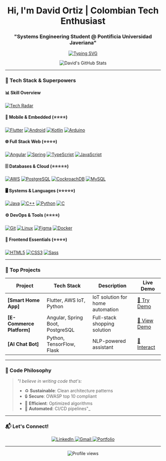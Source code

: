<h1 align="center"> Hi, I'm David Ortiz | Colombian Tech Enthusiast</h1>
<h3 align="center">"Systems Engineering Student @ Pontificia Universidad Javeriana"</h3>

<p align="center">
  <a href="https://git.io/typing-svg"><img src="https://readme-typing-svg.demolab.com?font=Fira+Code&pause=1000&color=22D3EE&center=true&vCenter=true&width=435&lines=Full-Stack+Developer;Mobile+Apps+Creator;Cloud+Explorer;Tech+Innovator;Continuous+Learner;Cybersecurity Enthusiast" alt="Typing SVG" /></a>
</p>

<div align="center">
  

  ![David's GitHub Stats](https://github-readme-stats.vercel.app/api?username=DavzC&show_icons=true&theme=radical)
  
</div>

---

### 🚀 Tech Stack & Superpowers

#### 📊 Skill Overview
[![Tech Radar](https://skillicons.dev/icons?i=java,flutter,bash,docker,git,github,kotlin,r,androidstudio,cpp,py,aws,angular,spring,postgresql&perline=9)](https://github.com/DavzC)


#### 📱 Mobile & Embedded (⭐⭐⭐⭐)
[![Flutter](https://img.shields.io/badge/Flutter-4.0/5-02569B?logo=flutter&style=for-the-badge&labelColor=1a1a1a&link=https://github.com/tuusuario?tab=repositories&query=flutter)](https://flutter.dev)
[![Android](https://img.shields.io/badge/Android-4.5/5-3DDC84?logo=android&style=for-the-badge&labelColor=1a1a1a&link=https://github.com/tuusuario?tab=repositories&query=android)](https://developer.android.com)
[![Kotlin](https://img.shields.io/badge/Kotlin-4.5/5-7F52FF?logo=kotlin&style=for-the-badge&labelColor=1a1a1a&link=https://github.com/tuusuario?tab=repositories&query=kotlin)](https://kotlinlang.org)
[![Arduino](https://img.shields.io/badge/Arduino-3.9/5-00979D?logo=arduino&style=for-the-badge&labelColor=1a1a1a&link=https://github.com/tuusuario/arduino-projects)](https://www.arduino.cc)

#### 🌐 Full Stack Web (⭐⭐⭐⭐)
[![Angular](https://img.shields.io/badge/Angular-4.0/5-DD0031?logo=angular&style=for-the-badge&labelColor=1a1a1a&link=https://github.com/tuusuario/angular-projects)](https://angular.io)
[![Spring](https://img.shields.io/badge/Spring_Boot-4.5/5-6DB33F?logo=spring&style=for-the-badge&labelColor=1a1a1a&link=https://github.com/tuusuario/spring-projects)](https://spring.io)
[![TypeScript](https://img.shields.io/badge/TypeScript-4.0/5-3178C6?logo=typescript&style=for-the-badge&labelColor=1a1a1a&link=https://github.com/tuusuario?tab=repositories&query=typescript)](https://www.typescriptlang.org)
[![JavaScript](https://img.shields.io/badge/JavaScript-4.0/5-F7DF1E?logo=javascript&style=for-the-badge&labelColor=1a1a1a&link=https://github.com/tuusuario?tab=repositories&query=javascript)](https://developer.mozilla.org/en-US/docs/Web/JavaScript)

#### 🗄️ Databases & Cloud (⭐⭐⭐⭐⭐)
[![AWS](https://img.shields.io/badge/AWS-4.0/5-FF9900?logo=amazon-aws&style=for-the-badge&labelColor=1a1a1a&link=https://github.com/tuusuario/aws-projects)](https://aws.amazon.com)
[![PostgreSQL](https://img.shields.io/badge/PostgreSQL-4.6/5-4169E1?logo=postgresql&style=for-the-badge&labelColor=1a1a1a&link=https://github.com/tuusuario/database-projects)](https://www.postgresql.org)
[![CockroachDB](https://img.shields.io/badge/CockroachDB-4.6/5-6933FF?logo=cockroach-labs&style=for-the-badge&labelColor=1a1a1a&link=https://github.com/tuusuario/distributed-systems)](https://www.cockroachlabs.com)
[![MySQL](https://img.shields.io/badge/MySQL-4.8/5-4479A1?logo=mysql&style=for-the-badge&labelColor=1a1a1a&link=https://github.com/tuusuario/database-projects)](https://www.mysql.com)

#### 🖥️ Systems & Languages (⭐⭐⭐⭐⭐)
[![Java](https://img.shields.io/badge/Java-4.7/5-007396?logo=java&style=for-the-badge&labelColor=1a1a1a&link=https://github.com/tuusuario/java-projects)](https://java.com)
[![C++](https://img.shields.io/badge/C++-4.8/5-00599C?logo=c%2B%2B&style=for-the-badge&labelColor=1a1a1a&link=https://github.com/tuusuario/cpp-projects)](https://isocpp.org)
[![Python](https://img.shields.io/badge/Python-4.5/5-3776AB?logo=python&style=for-the-badge&labelColor=1a1a1a&link=https://github.com/tuusuario/python-projects)](https://www.python.org)
[![C](https://img.shields.io/badge/C-4.0/5-A8B9CC?logo=c&style=for-the-badge&labelColor=1a1a1a&link=https://github.com/tuusuario/systems-programming)](https://en.cppreference.com/w/c/language)

#### ⚙️ DevOps & Tools (⭐⭐⭐⭐)
[![Git](https://img.shields.io/badge/Git-4.8/5-F05032?logo=git&style=for-the-badge&labelColor=1a1a1a&link=https://github.com/tuusuario)](https://git-scm.com)
[![Linux](https://img.shields.io/badge/Linux-4.6/5-FCC624?logo=linux&style=for-the-badge&labelColor=1a1a1a&link=https://github.com/tuusuario/linux-scripts)](https://www.linux.org)
[![Figma](https://img.shields.io/badge/Figma-4.4/5-F24E1E?logo=figma&style=for-the-badge&labelColor=1a1a1a&link=https://github.com/tuusuario/ui-designs)](https://www.figma.com)
[![Docker](https://img.shields.io/badge/Docker-4.2/5-2496ED?logo=docker&style=for-the-badge&labelColor=1a1a1a&link=https://github.com/tuusuario/containerized-apps)](https://www.docker.com)

#### 🎨 Frontend Essentials (⭐⭐⭐⭐)
[![HTML5](https://img.shields.io/badge/HTML5-4.3/5-E34F26?logo=html5&style=for-the-badge&labelColor=1a1a1a&link=https://github.com/tuusuario/web-projects)](https://developer.mozilla.org/en-US/docs/Web/HTML)
[![CSS3](https://img.shields.io/badge/CSS3-4.3/5-1572B6?logo=css3&style=for-the-badge&labelColor=1a1a1a&link=https://github.com/tuusuario/web-projects)](https://developer.mozilla.org/en-US/docs/Web/CSS)
[![Sass](https://img.shields.io/badge/Sass-4.0/5-CC6699?logo=sass&style=for-the-badge&labelColor=1a1a1a&link=https://github.com/tuusuario/css-frameworks)](https://sass-lang.com)

---

### 🎯 Top Projects
| Project | Tech Stack | Description | Live Demo |
|---------|------------|-------------|-----------|
| **[Smart Home App]** | Flutter, AWS IoT, Python | IoT solution for home automation | [🚀 Try Demo](link) |
| **[E-Commerce Platform]** | Angular, Spring Boot, PostgreSQL | Full-stack shopping solution | [🛒 View Demo](link) |
| **[AI Chat Bot]** | Python, TensorFlow, Flask | NLP-powered assistant | [🤖 Interact](link) |

---

### 💬 Code Philosophy
> _"I believe in writing code that's:_
> - ♻️ **Sustainable**: Clean architecture patterns
> - 🔒 **Secure**: OWASP top 10 compliant
> - 🚀 **Efficient**: Optimized algorithms
> - 🤖 **Automated**: CI/CD pipelines"_

---

### 📬 Let's Connect!
<p align="center">
  <a href="https://linkedin.com/in/david-ortiz-b2136a1ba">
    <img src="https://img.shields.io/badge/LinkedIn-0077B5?style=for-the-badge&logo=linkedin&logoColor=white" alt="LinkedIn">
  </a>
  <a href="mailto:davidortiz37575@gmail.com">
    <img src="https://img.shields.io/badge/Gmail-D14836?style=for-the-badge&logo=gmail&logoColor=white" alt="Gmail">
  </a>
  <a href="https://davidortiz.dev">
    <img src="https://img.shields.io/badge/Portfolio-FF4088?style=for-the-badge&logo=google-chrome&logoColor=white" alt="Portfolio">
  </a>
</p>

---

<p align="center">
  <img src="https://komarev.com/ghpvc/?username=tuusuario&label=Profile+Views&color=blueviolet&style=flat" alt="Profile views">
</p>
